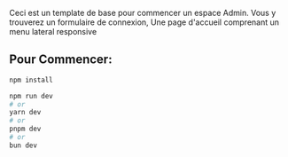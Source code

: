 Ceci est un template de base pour commencer un espace Admin.
    Vous y trouverez un formulaire de connexion,
    Une page d'accueil comprenant un menu lateral responsive

## Pour Commencer:

```bash
npm install

npm run dev
# or
yarn dev
# or
pnpm dev
# or
bun dev
```
